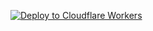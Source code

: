 
   [![Deploy to Cloudflare Workers](https://deploy.workers.cloudflare.com/button)](https://deploy.workers.cloudflare.com/?url=https://github.com/AFRcloud/cf3)
